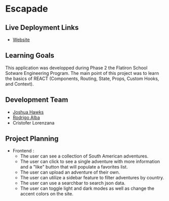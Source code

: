 
# Escapade

## Live Deployment Links
- [Website](https://jdhawks2132.github.io/escapade/)


## Learning Goals

This application was developped during Phase 2 the Flatiron School Sotware Engineering Program. The main point of this project was to learn the basics of REACT (Components, Routing, State, Props, Custom Hooks, and Context). 

## Development Team
- [Joshua Hawks](http://www.linkedin.com/in/joshuahawks1)
- [Rodrigo Alba](http://www.linkedin.com/in/rodrigoqalba)
- Cristofer Lorenzana

## Project Planning

- Frontend :
  - The user can see a collection of South American adventures. 
  - The user can click to see a single adventure with more information and a "like" button that will populate a favorites list.
  - The user can upload an adventure of their own.
  - The user can utilize a sidebar feature to filter adventures by country.
  - The user can use a searchbar to search json data. 
  - The user can toggle light and dark modes as well as change the accent colors on the site.
